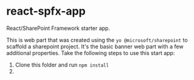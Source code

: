 # react-spfx-app
React/SharePoint Framework starter app.

This is  web part that was created using the `yo @microsoft/sharepoint` to scaffold a sharepoint project. It's the basic banner web part with a few additional properties. Take the following steps to use this start app:

1. Clone this folder and run `npm install`
2. 
